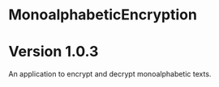 # MonoalphabeticEncryption
# Version 1.0.3

An application to encrypt and decrypt monoalphabetic texts. 
